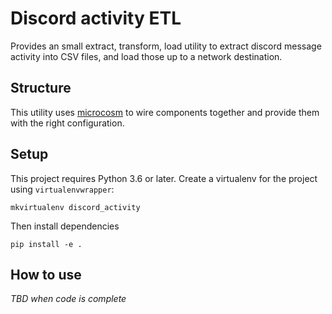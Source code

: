 # Discord activity ETL #

Provides an small extract, transform, load utility to extract discord message activity into CSV files, and load those up to a network destination.

## Structure
This utility uses [microcosm](https://github.com/globality-corp/microcosm) to wire components together and provide them with the right configuration.

## Setup

This project requires Python 3.6 or later.
Create a virtualenv for the project using `virtualenvwrapper`:

```
mkvirtualenv discord_activity
```

Then install dependencies
```
pip install -e .
```

## How to use
_TBD when code is complete_
